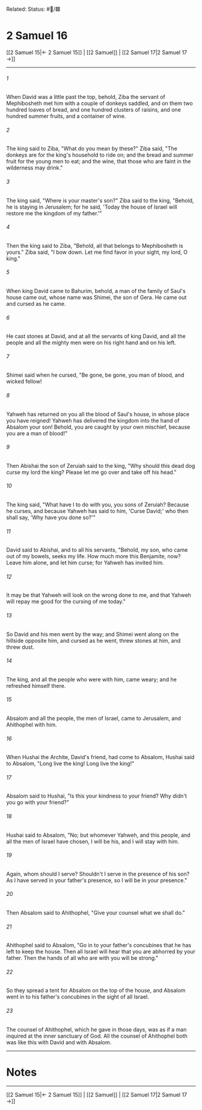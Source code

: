 Related:
Status: #📖/🟥
# 2 Samuel 16

[[2 Samuel 15|← 2 Samuel 15]] | [[2 Samuel]] | [[2 Samuel 17|2 Samuel 17 →]]
***



###### 1 
When David was a little past the top, behold, Ziba the servant of Mephibosheth met him with a couple of donkeys saddled, and on them two hundred loaves of bread, and one hundred clusters of raisins, and one hundred summer fruits, and a container of wine. 

###### 2 
The king said to Ziba, "What do you mean by these?" Ziba said, "The donkeys are for the king's household to ride on; and the bread and summer fruit for the young men to eat; and the wine, that those who are faint in the wilderness may drink." 

###### 3 
The king said, "Where is your master's son?" Ziba said to the king, "Behold, he is staying in Jerusalem; for he said, 'Today the house of Israel will restore me the kingdom of my father.'" 

###### 4 
Then the king said to Ziba, "Behold, all that belongs to Mephibosheth is yours." Ziba said, "I bow down. Let me find favor in your sight, my lord, O king." 

###### 5 
When king David came to Bahurim, behold, a man of the family of Saul's house came out, whose name was Shimei, the son of Gera. He came out and cursed as he came. 

###### 6 
He cast stones at David, and at all the servants of king David, and all the people and all the mighty men were on his right hand and on his left. 

###### 7 
Shimei said when he cursed, "Be gone, be gone, you man of blood, and wicked fellow! 

###### 8 
Yahweh has returned on you all the blood of Saul's house, in whose place you have reigned! Yahweh has delivered the kingdom into the hand of Absalom your son! Behold, you are caught by your own mischief, because you are a man of blood!" 

###### 9 
Then Abishai the son of Zeruiah said to the king, "Why should this dead dog curse my lord the king? Please let me go over and take off his head." 

###### 10 
The king said, "What have I to do with you, you sons of Zeruiah? Because he curses, and because Yahweh has said to him, 'Curse David;' who then shall say, 'Why have you done so?'" 

###### 11 
David said to Abishai, and to all his servants, "Behold, my son, who came out of my bowels, seeks my life. How much more this Benjamite, now? Leave him alone, and let him curse; for Yahweh has invited him. 

###### 12 
It may be that Yahweh will look on the wrong done to me, and that Yahweh will repay me good for the cursing of me today." 

###### 13 
So David and his men went by the way; and Shimei went along on the hillside opposite him, and cursed as he went, threw stones at him, and threw dust. 

###### 14 
The king, and all the people who were with him, came weary; and he refreshed himself there. 

###### 15 
Absalom and all the people, the men of Israel, came to Jerusalem, and Ahithophel with him. 

###### 16 
When Hushai the Archite, David's friend, had come to Absalom, Hushai said to Absalom, "Long live the king! Long live the king!" 

###### 17 
Absalom said to Hushai, "Is this your kindness to your friend? Why didn't you go with your friend?" 

###### 18 
Hushai said to Absalom, "No; but whomever Yahweh, and this people, and all the men of Israel have chosen, I will be his, and I will stay with him. 

###### 19 
Again, whom should I serve? Shouldn't I serve in the presence of his son? As I have served in your father's presence, so I will be in your presence." 

###### 20 
Then Absalom said to Ahithophel, "Give your counsel what we shall do." 

###### 21 
Ahithophel said to Absalom, "Go in to your father's concubines that he has left to keep the house. Then all Israel will hear that you are abhorred by your father. Then the hands of all who are with you will be strong." 

###### 22 
So they spread a tent for Absalom on the top of the house, and Absalom went in to his father's concubines in the sight of all Israel. 

###### 23 
The counsel of Ahithophel, which he gave in those days, was as if a man inquired at the inner sanctuary of God. All the counsel of Ahithophel both was like this with David and with Absalom.

---
# Notes


***
[[2 Samuel 15|← 2 Samuel 15]] | [[2 Samuel]] | [[2 Samuel 17|2 Samuel 17 →]]
